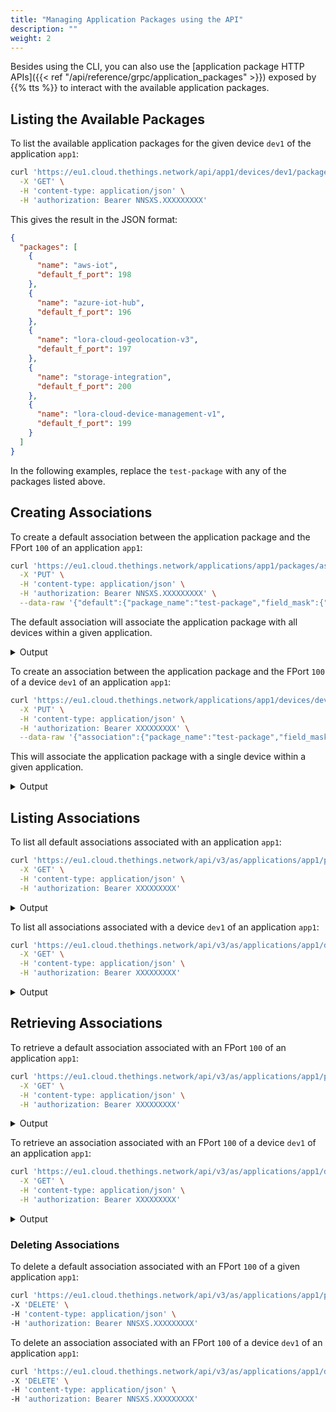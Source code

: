 ```yaml
---
title: "Managing Application Packages using the API"
description: ""
weight: 2
---
```


Besides using the CLI, you can also use the [application package HTTP APIs]({{< ref "/api/reference/grpc/application_packages" >}}) exposed by {{% tts %}} to interact with the available application packages.

<!--more-->

## Listing the Available Packages

To list the available application packages for the given device `dev1` of the application `app1`:

```bash
curl 'https://eu1.cloud.thethings.network/api/app1/devices/dev1/packages' \
  -X 'GET' \
  -H 'content-type: application/json' \
  -H 'authorization: Bearer NNSXS.XXXXXXXXX'
```

This gives the result in the JSON format:

```json
{
  "packages": [
    {
      "name": "aws-iot",
      "default_f_port": 198
    },
    {
      "name": "azure-iot-hub",
      "default_f_port": 196
    },
    {
      "name": "lora-cloud-geolocation-v3",
      "default_f_port": 197
    },
    {
      "name": "storage-integration",
      "default_f_port": 200
    },
    {
      "name": "lora-cloud-device-management-v1",
      "default_f_port": 199
    }
  ]
}
```

In the following examples, replace the `test-package` with any of the packages listed above.

## Creating Associations

To create a default association between the application package and the FPort `100` of an application `app1`:

```bash
curl 'https://eu1.cloud.thethings.network/applications/app1/packages/associations/100' \
  -X 'PUT' \
  -H 'content-type: application/json' \
  -H 'authorization: Bearer NNSXS.XXXXXXXXX' \
  --data-raw '{"default":{"package_name":"test-package","field_mask":{"paths":["package_name"]}}}'
```

The default association will associate the application package with all devices within a given application.

<details><summary>Output</summary>

```json
{
  "ids": {
    "application_ids": {
      "application_id": "app1"
    },
    "f_port": 100
  },
  "created_at": "2021-12-30T10:26:31.302076317Z",
  "updated_at": "2021-12-30T10:26:31.302076317Z"
}
```

</details>

To create an association between the application package and the FPort `100` of a device `dev1` of an application `app1`:

```bash
curl 'https://eu1.cloud.thethings.network/applications/app1/devices/dev1/packages/associations/100' \
  -X 'PUT' \
  -H 'content-type: application/json' \
  -H 'authorization: Bearer XXXXXXXXX' \
  --data-raw '{"association":{"package_name":"test-package","field_mask":{"paths":["package_name"]}}}'
```

This will associate the application package with a single device within a given application.

<details><summary>Output</summary>

```json
{
  "ids": {
    "end_device_ids": {
      "device_id": "dev1",
      "application_ids": {
        "application_id": "app1"
      }
    },
    "f_port": 100
  },
  "created_at": "2021-12-30T10:55:09.496854413Z",
  "updated_at": "2021-12-30T10:55:09.496854413Z"
}
```

</details>

## Listing Associations

To list all default associations associated with an application `app1`:

```bash
curl 'https://eu1.cloud.thethings.network/api/v3/as/applications/app1/packages/associations' \
  -X 'GET' \
  -H 'content-type: application/json' \
  -H 'authorization: Bearer XXXXXXXXX'
```

<details><summary>Output</summary>

```json
{
  "defaults": [
    {
      "ids": {
        "application_ids": {
          "application_id": "app1"
        },
        "f_port": 100
      },
      "created_at": "2021-12-30T10:26:31.302076317Z",
      "updated_at": "2021-12-30T10:26:31.302076317Z",
      "package_name": "test-package"
    },
    {
      "ids": {
        "application_ids": {
          "application_id": "app1"
        },
        "f_port": 199
      },
      "created_at": "2021-07-08T12:30:41.725276723Z",
      "updated_at": "2021-10-07T08:40:08.559179797Z",
      "package_name": "lora-cloud-device-management-v1"
    }
  ]
}
```

</details>

To list all associations associated with a device `dev1` of an application `app1`:

```bash
curl 'https://eu1.cloud.thethings.network/api/v3/as/applications/app1/devices/dev1/packages/associations' \
  -X 'GET' \
  -H 'content-type: application/json' \
  -H 'authorization: Bearer XXXXXXXXX'
```

<details><summary>Output</summary>

```json
{
  "associations": [
    {
      "ids": {
        "end_device_ids": {
          "device_id": "dev1",
          "application_ids": {
            "application_id": "app1"
          }
        },
        "f_port": 200
      },
      "created_at": "2021-12-30T10:55:09.496854413Z",
      "updated_at": "2021-12-30T10:55:09.496854413Z"
    }
  ]
}
```

</details>

## Retrieving Associations

To retrieve a default association associated with an FPort `100` of an application `app1`:

```bash
curl 'https://eu1.cloud.thethings.network/api/v3/as/applications/app1/packages/associations/100' \
  -X 'GET' \
  -H 'content-type: application/json' \
  -H 'authorization: Bearer XXXXXXXXX'
```

<details><summary>Output</summary>

```json
{
  "ids": {
    "application_ids": {
      "application_id": "app1"
    },
    "f_port": 100
  },
  "created_at": "2021-12-30T10:26:31.302076317Z",
  "updated_at": "2021-12-30T10:26:31.302076317Z"
}
```

</details>

To retrieve an association associated with an FPort `100` of a device `dev1` of an application `app1`:

```bash
curl 'https://eu1.cloud.thethings.network/api/v3/as/applications/app1/devices/dev1/packages/associations/100' \
  -X 'GET' \
  -H 'content-type: application/json' \
  -H 'authorization: Bearer XXXXXXXXX'
```

<details><summary>Output</summary>

```json
{
  "ids": {
    "end_device_ids": {
      "device_id": "dev1",
      "application_ids": {
        "application_id": "app1"
      }
    },
    "f_port": 100
  },
  "created_at": "2021-12-30T10:55:09.496854413Z",
  "updated_at": "2021-12-30T10:55:09.496854413Z"
}
```

</details>

### Deleting Associations

To delete a default association associated with an FPort `100` of a given application `app1`:

```bash
curl 'https://eu1.cloud.thethings.network/api/v3/as/applications/app1/packages/associations/100' \
-X 'DELETE' \
-H 'content-type: application/json' \
-H 'authorization: Bearer NNSXS.XXXXXXXXX'
```

To delete an association associated with an FPort `100` of a device `dev1` of an application `app1`:

```bash
curl 'https://eu1.cloud.thethings.network/api/v3/as/applications/app1/devices/dev1/packages/associations/100' \
-X 'DELETE' \
-H 'content-type: application/json' \
-H 'authorization: Bearer NNSXS.XXXXXXXXX'
```
